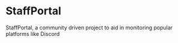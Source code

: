 # StaffPortal

StaffPortal, a community driven project to aid in monitoring popular platforms like Discord
